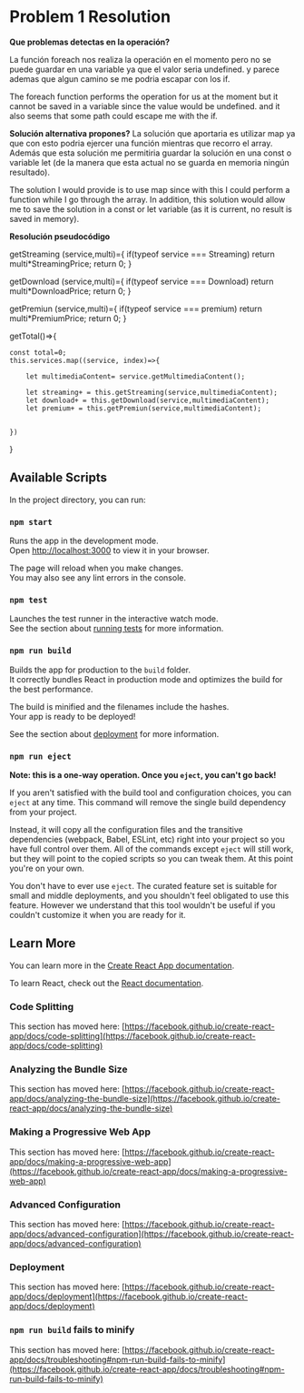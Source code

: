 # Problem 1 Resolution
**Que problemas detectas en la operación?**

La función foreach nos realiza la operación en el momento pero no se puede guardar en una variable ya que el valor seria undefined.
y parece ademas que algun camino se me podria escapar con los if.


The foreach function performs the operation for us at the moment but it cannot be saved in a variable since the value would be undefined.
and it also seems that some path could escape me with the if.


**Solución alternativa propones?**
La solución que aportaria es utilizar map ya que con esto podria ejercer una función mientras que recorro el array.
Además que esta solución me permitiria guardar la solución en una const o variable let (de la manera que esta actual no se guarda en memoria ningún resultado).

The solution I would provide is to use map since with this I could perform a function while I go through the array.
In addition, this solution would allow me to save the solution in a const or let variable (as it is current, no result is saved in memory).


**Resolución pseudocódigo**

getStreaming (service,multi)={
    if(typeof service === Streaming)
    return multi*StreamingPrice;
    return 0;
}

getDownload (service,multi)={
    if(typeof service === Download)
    return multi*DownloadPrice;
    return 0;
}

getPremiun (service,multi)={
    if(typeof service === premium)
    return multi*PremiumPrice;
    return 0;
}


getTotal()=>{

    const total=0;
    this.services.map((service, index)=>{

        let multimediaContent= service.getMultimediaContent();

        let streaming+ = this.getStreaming(service,multimediaContent);
        let download+ = this.getDownload(service,multimediaContent);
        let premium+ = this.getPremiun(service,multimediaContent);


    })
}


## Available Scripts

In the project directory, you can run:

### `npm start`

Runs the app in the development mode.\
Open [http://localhost:3000](http://localhost:3000) to view it in your browser.

The page will reload when you make changes.\
You may also see any lint errors in the console.

### `npm test`

Launches the test runner in the interactive watch mode.\
See the section about [running tests](https://facebook.github.io/create-react-app/docs/running-tests) for more information.

### `npm run build`

Builds the app for production to the `build` folder.\
It correctly bundles React in production mode and optimizes the build for the best performance.

The build is minified and the filenames include the hashes.\
Your app is ready to be deployed!

See the section about [deployment](https://facebook.github.io/create-react-app/docs/deployment) for more information.

### `npm run eject`

**Note: this is a one-way operation. Once you `eject`, you can't go back!**

If you aren't satisfied with the build tool and configuration choices, you can `eject` at any time. This command will remove the single build dependency from your project.

Instead, it will copy all the configuration files and the transitive dependencies (webpack, Babel, ESLint, etc) right into your project so you have full control over them. All of the commands except `eject` will still work, but they will point to the copied scripts so you can tweak them. At this point you're on your own.

You don't have to ever use `eject`. The curated feature set is suitable for small and middle deployments, and you shouldn't feel obligated to use this feature. However we understand that this tool wouldn't be useful if you couldn't customize it when you are ready for it.

## Learn More

You can learn more in the [Create React App documentation](https://facebook.github.io/create-react-app/docs/getting-started).

To learn React, check out the [React documentation](https://reactjs.org/).

### Code Splitting

This section has moved here: [https://facebook.github.io/create-react-app/docs/code-splitting](https://facebook.github.io/create-react-app/docs/code-splitting)

### Analyzing the Bundle Size

This section has moved here: [https://facebook.github.io/create-react-app/docs/analyzing-the-bundle-size](https://facebook.github.io/create-react-app/docs/analyzing-the-bundle-size)

### Making a Progressive Web App

This section has moved here: [https://facebook.github.io/create-react-app/docs/making-a-progressive-web-app](https://facebook.github.io/create-react-app/docs/making-a-progressive-web-app)

### Advanced Configuration

This section has moved here: [https://facebook.github.io/create-react-app/docs/advanced-configuration](https://facebook.github.io/create-react-app/docs/advanced-configuration)

### Deployment

This section has moved here: [https://facebook.github.io/create-react-app/docs/deployment](https://facebook.github.io/create-react-app/docs/deployment)

### `npm run build` fails to minify

This section has moved here: [https://facebook.github.io/create-react-app/docs/troubleshooting#npm-run-build-fails-to-minify](https://facebook.github.io/create-react-app/docs/troubleshooting#npm-run-build-fails-to-minify)

